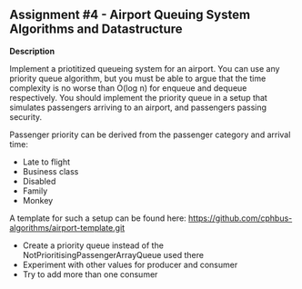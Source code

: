 ## Assignment #4 - Airport Queuing System Algorithms and Datastructure

**Description**

Implement a priotitized queueing system for an airport. You can use any
priority queue algorithm, but you must be able to argue that the time complexity is no worse than O(log n) for enqueue and dequeue respectively.
You should implement the priority queue in a setup that simulates passengers
arriving to an airport, and passengers passing security.

Passenger priority can be derived from the passenger category and arrival
time:
* Late to flight
* Business class
* Disabled
* Family
* Monkey

A template for such a setup can be found here:
https://github.com/cphbus-algorithms/airport-template.git

* Create a priority queue instead of the NotPrioritisingPassengerArrayQueue
used there
* Experiment with other values for producer and consumer
* Try to add more than one consumer

